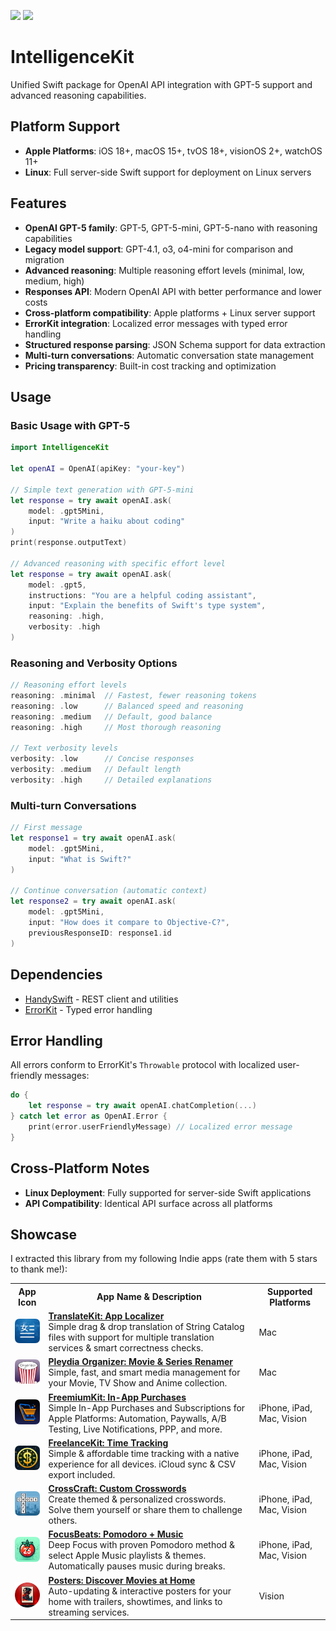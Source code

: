 [![](https://img.shields.io/endpoint?url=https%3A%2F%2Fswiftpackageindex.com%2Fapi%2Fpackages%2FFlineDev%2FIntelligenceKit%2Fbadge%3Ftype%3Dplatforms)](https://swiftpackageindex.com/FlineDev/IntelligenceKit)
[![](https://img.shields.io/endpoint?url=https%3A%2F%2Fswiftpackageindex.com%2Fapi%2Fpackages%2FFlineDev%2FIntelligenceKit%2Fbadge%3Ftype%3Dswift-versions)](https://swiftpackageindex.com/FlineDev/IntelligenceKit)

# IntelligenceKit

Unified Swift package for OpenAI API integration with GPT-5 support and advanced reasoning capabilities.

## Platform Support

- **Apple Platforms**: iOS 18+, macOS 15+, tvOS 18+, visionOS 2+, watchOS 11+
- **Linux**: Full server-side Swift support for deployment on Linux servers

## Features

- **OpenAI GPT-5 family**: GPT-5, GPT-5-mini, GPT-5-nano with reasoning capabilities
- **Legacy model support**: GPT-4.1, o3, o4-mini for comparison and migration
- **Advanced reasoning**: Multiple reasoning effort levels (minimal, low, medium, high)
- **Responses API**: Modern OpenAI API with better performance and lower costs
- **Cross-platform compatibility**: Apple platforms + Linux server support
- **ErrorKit integration**: Localized error messages with typed error handling
- **Structured response parsing**: JSON Schema support for data extraction
- **Multi-turn conversations**: Automatic conversation state management
- **Pricing transparency**: Built-in cost tracking and optimization

## Usage

### Basic Usage with GPT-5
```swift
import IntelligenceKit

let openAI = OpenAI(apiKey: "your-key")

// Simple text generation with GPT-5-mini
let response = try await openAI.ask(
    model: .gpt5Mini,
    input: "Write a haiku about coding"
)
print(response.outputText)

// Advanced reasoning with specific effort level
let response = try await openAI.ask(
    model: .gpt5,
    instructions: "You are a helpful coding assistant",
    input: "Explain the benefits of Swift's type system",
    reasoning: .high,
    verbosity: .high
)
```

### Reasoning and Verbosity Options
```swift
// Reasoning effort levels
reasoning: .minimal  // Fastest, fewer reasoning tokens
reasoning: .low      // Balanced speed and reasoning
reasoning: .medium   // Default, good balance
reasoning: .high     // Most thorough reasoning

// Text verbosity levels  
verbosity: .low      // Concise responses
verbosity: .medium   // Default length
verbosity: .high     // Detailed explanations
```

### Multi-turn Conversations
```swift
// First message
let response1 = try await openAI.ask(
    model: .gpt5Mini,
    input: "What is Swift?"
)

// Continue conversation (automatic context)
let response2 = try await openAI.ask(
    model: .gpt5Mini,
    input: "How does it compare to Objective-C?",
    previousResponseID: response1.id
)
```

## Dependencies

- [HandySwift](https://github.com/FlineDev/HandySwift) - REST client and utilities
- [ErrorKit](https://github.com/FlineDev/ErrorKit) - Typed error handling

## Error Handling

All errors conform to ErrorKit's `Throwable` protocol with localized user-friendly messages:

```swift
do {
    let response = try await openAI.chatCompletion(...)
} catch let error as OpenAI.Error {
    print(error.userFriendlyMessage) // Localized error message
}
```

## Cross-Platform Notes

- **Linux Deployment**: Fully supported for server-side Swift applications
- **API Compatibility**: Identical API surface across all platforms

## Showcase

I extracted this library from my following Indie apps (rate them with 5 stars to thank me!):

<table>
  <tr>
    <th>App Icon</th>
    <th>App Name & Description</th>
    <th>Supported Platforms</th>
  </tr>
  <tr>
    <td>
      <a href="https://apps.apple.com/app/apple-store/id6476773066?pt=549314&ct=github.com&mt=8">
        <img src="https://raw.githubusercontent.com/FlineDev/HandySwift/main/Images/Apps/TranslateKit.webp" width="64" />
      </a>
    </td>
    <td>
      <a href="https://apps.apple.com/app/apple-store/id6476773066?pt=549314&ct=github.com&mt=8">
        <strong>TranslateKit: App Localizer</strong>
      </a>
      <br />
      Simple drag & drop translation of String Catalog files with support for multiple translation services & smart correctness checks.
    </td>
    <td>Mac</td>
  </tr>
  <tr>
    <td>
      <a href="https://apps.apple.com/app/apple-store/id6587583340?pt=549314&ct=github.com&mt=8">
        <img src="https://raw.githubusercontent.com/FlineDev/HandySwift/main/Images/Apps/PleydiaOrganizer.webp" width="64" />
      </a>
    </td>
    <td>
      <a href="https://apps.apple.com/app/apple-store/id6587583340?pt=549314&ct=github.com&mt=8">
        <strong>Pleydia Organizer: Movie & Series Renamer</strong>
      </a>
      <br />
      Simple, fast, and smart media management for your Movie, TV Show and Anime collection.
    </td>
    <td>Mac</td>
  </tr>
  <tr>
    <td>
      <a href="https://apps.apple.com/app/apple-store/id6502914189?pt=549314&ct=github.com&mt=8">
        <img src="https://raw.githubusercontent.com/FlineDev/HandySwift/main/Images/Apps/FreemiumKit.webp" width="64" />
      </a>
    </td>
    <td>
      <a href="https://apps.apple.com/app/apple-store/id6502914189?pt=549314&ct=github.com&mt=8">
        <strong>FreemiumKit: In-App Purchases</strong>
      </a>
      <br />
      Simple In-App Purchases and Subscriptions for Apple Platforms: Automation, Paywalls, A/B Testing, Live Notifications, PPP, and more.
    </td>
    <td>iPhone, iPad, Mac, Vision</td>
  </tr>
  <tr>
    <td>
      <a href="https://apps.apple.com/app/apple-store/id6480134993?pt=549314&ct=github.com&mt=8">
        <img src="https://raw.githubusercontent.com/FlineDev/HandySwift/main/Images/Apps/FreelanceKit.webp" width="64" />
      </a>
    </td>
    <td>
      <a href="https://apps.apple.com/app/apple-store/id6480134993?pt=549314&ct=github.com&mt=8">
        <strong>FreelanceKit: Time Tracking</strong>
      </a>
      <br />
      Simple & affordable time tracking with a native experience for all  devices. iCloud sync & CSV export included.
    </td>
    <td>iPhone, iPad, Mac, Vision</td>
  </tr>
  <tr>
    <td>
      <a href="https://apps.apple.com/app/apple-store/id6472669260?pt=549314&ct=github.com&mt=8">
        <img src="https://raw.githubusercontent.com/FlineDev/HandySwift/main/Images/Apps/CrossCraft.webp" width="64" />
      </a>
    </td>
    <td>
      <a href="https://apps.apple.com/app/apple-store/id6472669260?pt=549314&ct=github.com&mt=8">
        <strong>CrossCraft: Custom Crosswords</strong>
      </a>
      <br />
      Create themed & personalized crosswords. Solve them yourself or share them to challenge others.
    </td>
    <td>iPhone, iPad, Mac, Vision</td>
  </tr>
  <tr>
    <td>
      <a href="https://apps.apple.com/app/apple-store/id6477829138?pt=549314&ct=github.com&mt=8">
        <img src="https://raw.githubusercontent.com/FlineDev/HandySwift/main/Images/Apps/FocusBeats.webp" width="64" />
      </a>
    </td>
    <td>
      <a href="https://apps.apple.com/app/apple-store/id6477829138?pt=549314&ct=github.com&mt=8">
        <strong>FocusBeats: Pomodoro + Music</strong>
      </a>
      <br />
      Deep Focus with proven Pomodoro method & select Apple Music playlists & themes. Automatically pauses music during breaks.
    </td>
    <td>iPhone, iPad, Mac, Vision</td>
  </tr>
  <tr>
    <td>
      <a href="https://apps.apple.com/app/apple-store/id6478062053?pt=549314&ct=github.com&mt=8">
        <img src="https://raw.githubusercontent.com/FlineDev/HandySwift/main/Images/Apps/Posters.webp" width="64" />
      </a>
    </td>
    <td>
      <a href="https://apps.apple.com/app/apple-store/id6478062053?pt=549314&ct=github.com&mt=8">
        <strong>Posters: Discover Movies at Home</strong>
      </a>
      <br />
      Auto-updating & interactive posters for your home with trailers, showtimes, and links to streaming services.
    </td>
    <td>Vision</td>
  </tr>
</table>